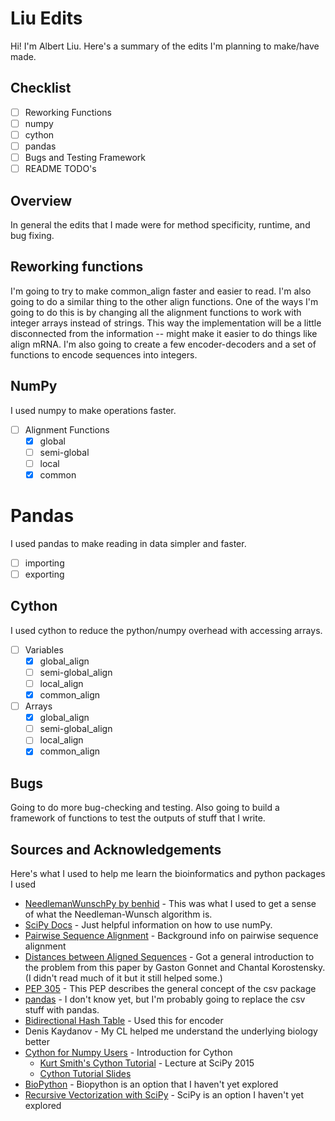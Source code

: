 # Liu Edits
Hi! I'm Albert Liu. Here's a summary of the edits I'm planning to make/have made.

## Checklist
* [ ] Reworking Functions
* [ ] numpy
* [ ] cython
* [ ] pandas
* [ ] Bugs and Testing Framework
* [ ] README TODO's

## Overview
In general the edits that I made were for method specificity, runtime, and bug fixing.

## Reworking functions
I'm going to try to make common_align faster and easier to read. I'm also going to do a similar thing to the other align functions. One of the ways I'm going to do this is by changing all the alignment functions to work with integer arrays instead of strings. This way the implementation will be a little disconnected from the information -- might make it easier to do things like align mRNA. I'm also going to create a few encoder-decoders and a set of functions to encode sequences into integers.

## NumPy
I used numpy to make operations faster.
* [ ] Alignment Functions
	* [x] global
	* [ ] semi-global
	* [ ] local
	* [x] common

# Pandas
I used pandas to make reading in data simpler and faster.
* [ ] importing
* [ ] exporting

## Cython
I used cython to reduce the python/numpy overhead with accessing arrays.
* [ ] Variables
	* [x] global_align
	* [ ] semi-global_align
	* [ ] local_align
	* [x] common_align
* [ ] Arrays
	* [x] global_align
	* [ ] semi-global_align
	* [ ] local_align
	* [x] common_align
	
## Bugs
Going to do more bug-checking and testing. Also going to build a framework of functions to test the outputs of stuff that I write.

## Sources and Acknowledgements
Here's what I used to help me learn the bioinformatics and python packages I used
* [NeedlemanWunschPy by benhid](https://github.com/benhid/NeedlemanWunschPy/blob/master/NeedlemanWunschPy/algorithms.py) - This was what I used to get a sense of what the Needleman-Wunsch algorithm is.
* [SciPy Docs](https://docs.scipy.org/) - Just helpful information on how to use numPy.
* [Pairwise Sequence Alignment](https://towardsdatascience.com/pairwise-sequence-alignment-using-biopython-d1a9d0ba861f) - Background info on pairwise sequence alignment
* [Distances between Aligned Sequences](https://www.inf.ethz.ch/personal/gonnet/papers/Distance/Distance.html) - Got a general introduction to the problem from this paper by Gaston Gonnet and Chantal Korostensky. (I didn't read much of it but it still helped some.)
* [PEP 305](https://www.python.org/dev/peps/pep-0305/#reading-csv-files) - This PEP describes the general concept of the csv package
* [pandas](https://github.com/pandas-dev/pandas) - I don't know yet, but I'm probably going to replace the csv stuff with pandas.
* [Bidirectional Hash Table](https://stackoverflow.com/questions/3318625/efficient-bidirectional-hash-table-in-python) - Used this for encoder
* Denis Kaydanov - My CL helped me understand the underlying biology better
* [Cython for Numpy Users](https://cython.readthedocs.io/en/latest/src/userguide/numpy_tutorial.html) - Introduction for Cython
  * [Kurt Smith's Cython Tutorial](https://www.youtube.com/watch?v=gMvkiQ-gOW8&t=4730s&ab_channel=Enthought) - Lecture at SciPy 2015
  * [Cython Tutorial Slides](https://github.com/kwmsmith/scipy-2015-cython-tutorial)
* [BioPython](https://biopython.org/wiki/Documentation) - Biopython is an option that I haven't yet explored
* [Recursive Vectorization with SciPy](https://stackoverflow.com/questions/21336794/python-recursive-vectorization-with-timeseries/21338665#21338665) - SciPy is an option I haven't yet explored
